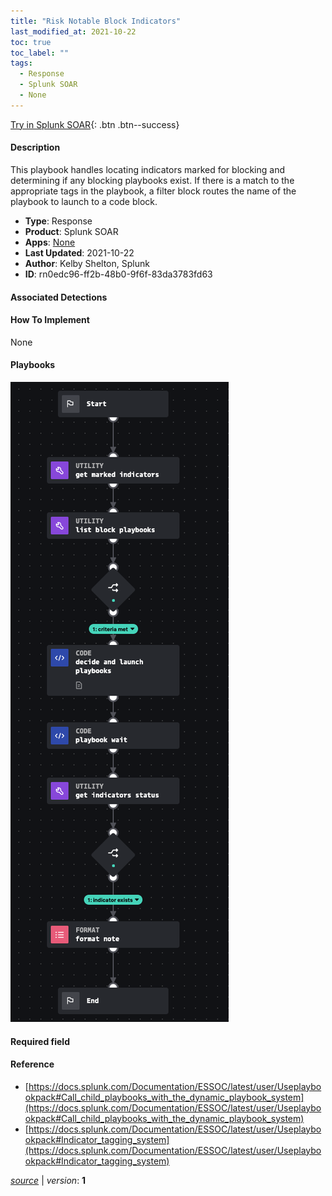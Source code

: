 ```yaml
---
title: "Risk Notable Block Indicators"
last_modified_at: 2021-10-22
toc: true
toc_label: ""
tags:
  - Response
  - Splunk SOAR
  - None
---
```


[Try in Splunk SOAR](https://www.splunk.com/en_us/software/splunk-security-orchestration-and-automation.html){: .btn .btn--success}

#### Description

This playbook handles locating indicators marked for blocking and determining if any blocking playbooks exist. If there is a match to the appropriate tags in the playbook, a filter block routes the name of the playbook to launch to a code block.

- **Type**: Response
- **Product**: Splunk SOAR
- **Apps**: [None](https://splunkbase.splunk.com/apps/#/search/None/product/soar)
- **Last Updated**: 2021-10-22
- **Author**: Kelby Shelton, Splunk
- **ID**: rn0edc96-ff2b-48b0-9f6f-83da3783fd63

#### Associated Detections


#### How To Implement
None

#### Playbooks
![](https://raw.githubusercontent.com/splunk/security_content/develop/playbooks/risk_notable_block_indicators.png)

#### Required field


#### Reference

* [https://docs.splunk.com/Documentation/ESSOC/latest/user/Useplaybookpack#Call_child_playbooks_with_the_dynamic_playbook_system](https://docs.splunk.com/Documentation/ESSOC/latest/user/Useplaybookpack#Call_child_playbooks_with_the_dynamic_playbook_system)
* [https://docs.splunk.com/Documentation/ESSOC/latest/user/Useplaybookpack#Indicator_tagging_system](https://docs.splunk.com/Documentation/ESSOC/latest/user/Useplaybookpack#Indicator_tagging_system)




[*source*](https://github.com/splunk/security_content/tree/develop/playbooks/risk_notable_block_indicators.yml) \| *version*: **1**